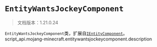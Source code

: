 # `EntityWantsJockeyComponent`

> 文档版本：1.21.0.24

`EntityWantsJockeyComponent`类，扩展自[`IEntityComponent`](./ientitycomponent.md)。script_api.mojang-minecraft.entitywantsjockeycomponent.description
